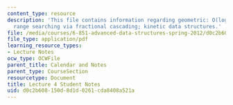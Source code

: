 ```yaml
---
content_type: resource
description: 'This file contains information regarding geometric: O(log n) 3D orthogonal
  range searching via fractional cascading; kinetic data structures.'
file: /media/courses/6-851-advanced-data-structures-spring-2012/d0c2b608150d8d1d0261cda8408a521a_MIT6_851S12_L4.pdf
file_type: application/pdf
learning_resource_types:
- Lecture Notes
ocw_type: OCWFile
parent_title: Calendar and Notes
parent_type: CourseSection
resourcetype: Document
title: Lecture 4 Student Notes
uid: d0c2b608-150d-8d1d-0261-cda8408a521a
---
```

